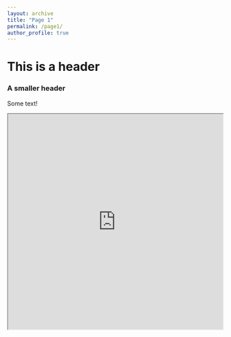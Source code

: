 ```yaml
---
layout: archive
title: "Page 1"
permalink: /page1/
author_profile: true
---
```


# This is a header
### A smaller header
Some text!


<iframe height="500" width="500" src="https://app.crunch.io/dataset/2c7c25d41367416c82560928cc0ee258/browse"></iframe>
